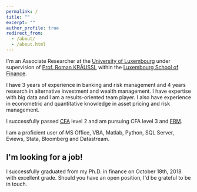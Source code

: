 ```yaml
---
permalink: /
title: ""
excerpt: ""
author_profile: true
redirect_from: 
  - /about/
  - /about.html
---
```


I'm an Associate Researcher at the [University of Luxembourg](https://wwwen.uni.lu/) under supervision of [Prof. Roman KRÄUSSL](https://wwwen.uni.lu/recherche/fdef/luxembourg_school_of_finance_research/people/roman_kraeussl) within the [Luxembourg School of Finance](https://wwwen.uni.lu/fdef/luxembourg_school_of_finance).

I have 3 years of experience in banking and risk management and 4 years research in alternative investment and wealth management. I have expertise with big data and I am a results-oriented team player. I also have experience in econometric and quantitative knowledge in asset pricing and risk management.

I successfully passed [CFA](https://www.cfainstitute.org/) level 2 and am pursuing CFA level 3 and [FRM](https://www.garp.org/#!/frm).

I am a proficient user of MS Office, VBA, Matlab, Python, SQL Server, Eviews, Stata, Bloomberg and Datastream.

## I'm looking for a job!

I successfully graduated from my Ph.D. in finance on October 18th, 2018 with excellent grade. Should you have an open position, I'd be grateful to be in touch.
